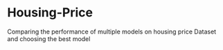 # Housing-Price
Comparing the performance of multiple models on housing price Dataset and choosing the best model 
